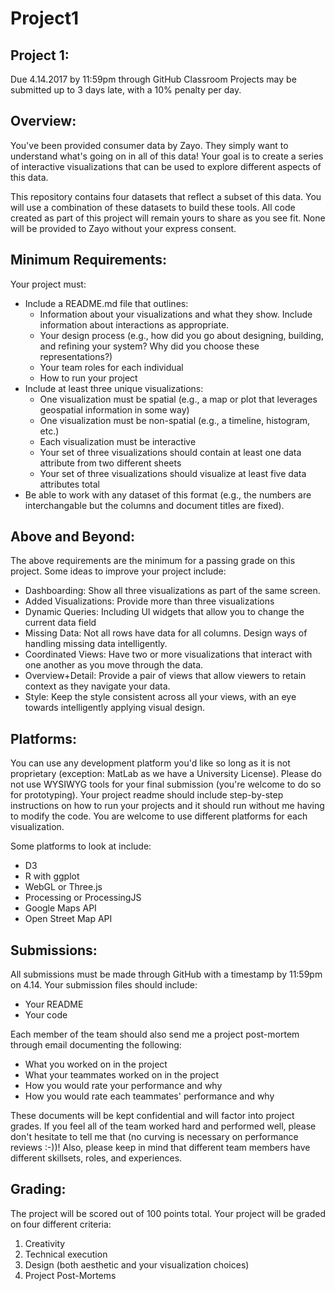 # Project1
<h2>Project 1:</h2>
Due 4.14.2017 by 11:59pm through GitHub Classroom 
Projects may be submitted up to 3 days late, with a 10% penalty per day.

<h2>Overview: </h2>
You've been provided consumer data by Zayo. They simply want to understand what's going on in all of this data! Your goal is to create a series of interactive visualizations that can be used to explore different aspects of this data.

This repository contains four datasets that reflect a subset of this data. You will use a combination of these datasets to build these tools. All code created as part of this project will remain yours to share as you see fit. None will be provided to Zayo without your express consent.

<h2>Minimum Requirements:</h2> 
Your project must:
<ul>
<li> Include a README.md file that outlines:
  <ul>
  <li>Information about your visualizations and what they show. Include information about interactions as appropriate.</li>
  <li>Your design process (e.g., how did you go about designing, building, and refining your system? Why did you choose these representations?)</li>
  <li>Your team roles for each individual</li>
  <li>How to run your project</li></ul></li>
<li>Include at least three unique visualizations:
  <ul>
  <li>One visualization must be spatial (e.g., a map or plot that leverages geospatial information in some way)</li>
  <li>One visualization must be non-spatial (e.g., a timeline, histogram, etc.)</li>
  <li>Each visualization must be interactive</li>
  <li>Your set of three visualizations should contain at least one data attribute from two different sheets</li>
  <li>Your set of three visualizations should visualize at least five data attributes total</li></ul></li>
<li>Be able to work with any dataset of this format (e.g., the numbers are interchangable but the columns and document titles are fixed).</li>
</ul>

<h2>Above and Beyond:</h2> 
The above requirements are the minimum for a passing grade on this project. Some ideas to improve your project include:<ul>
  <li>Dashboarding: Show all three visualizations as part of the same screen.</li>
<li>Added Visualizations: Provide more than three visualizations</li>
<li>Dynamic Queries: Including UI widgets that allow you to change the current data field</li>
<li>Missing Data: Not all rows have data for all columns. Design ways of handling missing data intelligently.</li>
<li>Coordinated Views: Have two or more visualizations that interact with one another as you move through the data.</li>
<li>Overview+Detail: Provide a pair of views that allow viewers to retain context as they navigate your data.</li>
<li>Style: Keep the style consistent across all your views, with an eye towards intelligently applying visual design.</li></ul>

<h2>Platforms:</h2> 
You can use any development platform you'd like so long as it is not proprietary (exception: MatLab as we have a University License). Please do not use WYSIWYG tools for your final submission (you're welcome to do so for prototyping). Your project readme should include step-by-step instructions on how to run your projects and it should run without me having to modify the code. You are welcome to use different platforms for each visualization.

Some platforms to look at include:
<ul>
<li>D3</li>
<li>R with ggplot</li>
<li>WebGL or Three.js</li>
<li>Processing or ProcessingJS</li>
<li>Google Maps API</li>
<li>Open Street Map API</li>
</ul>

<h2>Submissions:</h2>
All submissions must be made through GitHub with a timestamp by 11:59pm on 4.14. Your submission files should include:
<ul>
<li>Your README</li>
<li>Your code</li>
</ul>

Each member of the team should also send me a project post-mortem through email documenting the following:
* What you worked on in the project
* What your teammates worked on in the project
* How you would rate your performance and why
* How you would rate each teammates' performance and why

These documents will be kept confidential and will factor into project grades. If you feel all of the team worked hard and performed well, please don't hesitate to tell me that (no curving is necessary on performance reviews :-))! Also, please keep in mind that different team members have different skillsets, roles, and experiences.

<h2>Grading: </h2>
The project will be scored out of 100 points total. Your project will be graded on four different criteria:
<ol>
<li> Creativity</li>
<li> Technical execution</li>
<li> Design (both aesthetic and your visualization choices)</li>
<li> Project Post-Mortems</li>
</ol>
